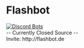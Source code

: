 # Flashbot
<a href="https://discordbots.org/bot/358566523796717570">
  <img src="https://discordbots.org/api/widget/358566523796717570.svg" alt="Discord Bots" />
</a>
<br/>
-- Currently Closed Source --
<br/>
Invite: http://flashbot.de
<br/>
